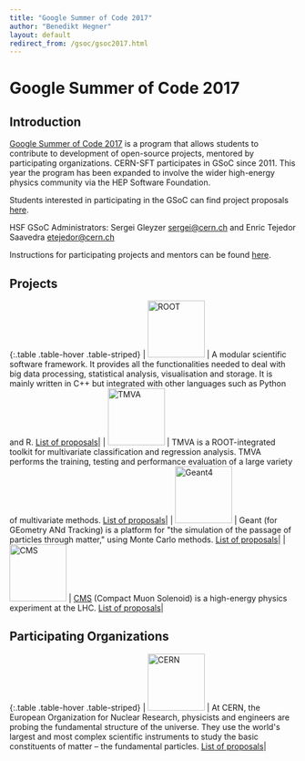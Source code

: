 ```yaml
---
title: "Google Summer of Code 2017"
author: "Benedikt Hegner"
layout: default
redirect_from: /gsoc/gsoc2017.html
---
```


# Google Summer of Code 2017

## Introduction

[Google Summer of Code 2017](https://developers.google.com/open-source/gsoc/) is a program that allows students to contribute to development of open-source projects, mentored by participating organizations. CERN-SFT participates in GSoC since 2011. This year the program has been expanded to involve the wider high-energy physics community via the HEP Software Foundation.  

Students interested in participating in the GSoC can find project proposals [here](#Projects).

HSF GSoC Administrators: Sergei Gleyzer <a href="mailto:sergei@cern.ch">sergei@cern.ch</a> and Enric Tejedor Saavedra <a href="mailto:etejedor@cern.ch">etejedor@cern.ch</a>

Instructions for participating projects and mentors can be found [here]({{site.baseurl}}/gsoc/guideline.html).


## Projects

{:.table .table-hover  .table-striped}
| <img src="{{site.baseurl}}/images/rootlogo.png" width="100" alt="ROOT"> | A modular scientific software framework. It provides all the functionalities needed to deal with big data processing, statistical analysis, visualisation and storage. It is mainly written in C++ but integrated with other languages such as Python and R. [List of proposals]({{site.baseurl}}/gsoc/project_ROOT.html)|
| <img src="{{site.baseurl}}/images/tmva_logo.gif" width="100" alt="TMVA"> | TMVA is a ROOT-integrated toolkit for multivariate classification and regression analysis. TMVA performs the training, testing and performance evaluation of a large variety of multivariate methods. [List of proposals]({{site.baseurl}}/gsoc/project_TMVA.html)|
| <img src="{{site.baseurl}}/images/geanttiny.gif" width="100" alt="Geant4"> | Geant (for GEometry ANd Tracking) is a platform for "the simulation of the passage of particles through matter," using Monte Carlo methods. [List of proposals]({{site.baseurl}}/gsoc/project_Geant4.html)|
| <img src="{{site.baseurl}}/images/CMS-Color.gif" width="100" alt="CMS"> | [CMS](http://cms.web.cern.ch/) (Compact Muon Solenoid) is a high-energy physics experiment at the LHC. [List of proposals]({{site.baseurl}}/gsoc/project_CMS.html)|

## Participating Organizations

{:.table .table-hover  .table-striped}
| <img src="{{site.baseurl}}/images/CERN-logo.jpg" width="100" alt="CERN"> | At CERN, the European Organization for Nuclear Research, physicists and engineers are probing the fundamental structure of the universe. They use the world's largest and most complex scientific instruments to study the basic constituents of matter – the fundamental particles. [List of proposals]({{site.baseurl}}/gsoc/cern.html)|




